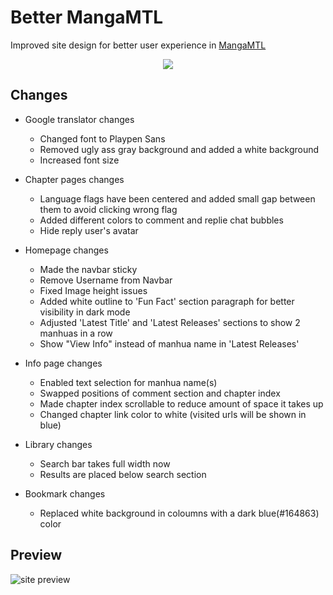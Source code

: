 # Better MangaMTL
Improved site design for better user experience in [MangaMTL](https://mangamtl.com/)

<p align="center">
  <a href="https://userstyles.world/style/12688/mangamtl-custom-text"><img src="https://img.shields.io/badge/Install%20it!-152030?style=for-the-badge&logo=stylus&logoColor=white"></a>
</p>

## Changes
- Google translator changes
  - Changed font to Playpen Sans
  - Removed ugly ass gray background and added a white background
  - Increased font size

- Chapter pages changes
  - Language flags have been centered and added small gap between them to avoid clicking wrong flag 
  - Added different colors to comment and replie chat bubbles
  - Hide reply user's avatar

- Homepage changes
  - Made the navbar sticky
  - Remove Username from Navbar
  - Fixed Image height issues
  - Added white outline to 'Fun Fact' section paragraph for better visibility in dark mode
  - Adjusted 'Latest Title' and 'Latest Releases' sections to show 2 manhuas in a row
  - Show "View Info" instead of manhua name in 'Latest Releases'

- Info page changes
  - Enabled text selection for manhua name(s)
  - Swapped positions of comment section and chapter index
  - Made chapter index scrollable to reduce amount of space it takes up
  - Changed chapter link color to white (visited urls will be shown in blue)

- Library changes
  - Search bar takes full width now
  - Results are placed below search section

- Bookmark changes
  - Replaced white background in coloumns with a dark blue(#164863) color

## Preview
![site preview](https://github.com/Itz-fork/MangaMTL-Userstyle/assets/77770753/3e5ab111-3e9d-41b6-af99-27de91250721)
